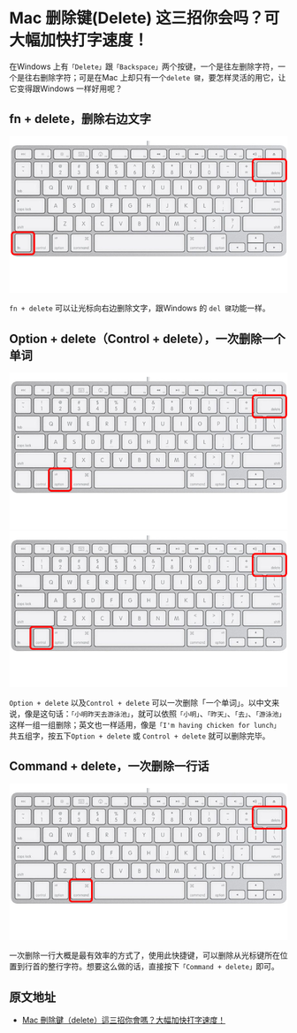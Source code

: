 # Mac 删除键(Delete) 这三招你会吗？可大幅加快打字速度！

在Windows 上有`「Delete」`跟`「Backspace」`两个按键，一个是往左删除字符，一个是往右删除字符；可是在Mac 上却只有一个`delete 键`，要怎样灵活的用它，让它变得跟Windows 一样好用呢？

## fn + delete，删除右边文字

![fn + delete](/assets/images/mac/fn_delete.png)

`fn + delete` 可以让光标向右边删除文字，跟Windows 的 `del 键`功能一样。

## Option + delete（Control + delete），一次删除一个单词

![Option + delete](/assets/images/mac/option_delete.png)
![Control + delete](/assets/images/mac/control_delete.png)

`Option + delete` 以及`Control + delete` 可以一次删除「一个单词」。以中文来说，像是这句话：`「小明昨天去游泳池」`，就可以依照`「小明」`、`「昨天」`、`「去」`、`「游泳池」`这样一组一组删除；英文也一样适用，像是`「I'm having chicken for lunch」`共五组字，按五下`Option + delete` 或 `Control + delete` 就可以删除完毕。

## Command + delete，一次删除一行话

![Command + delete](/assets/images/mac/command_delete.png)

一次删除一行大概是最有效率的方式了，使用此快捷键，可以删除从光标键所在位置到行首的整行字符。想要这么做的话，直接按下`「Command + delete」`即可。

## 原文地址

- [Mac 刪除鍵（delete）這三招你會嗎？大幅加快打字速度！](https://applealmond.com/posts/1202#google_vignette)
